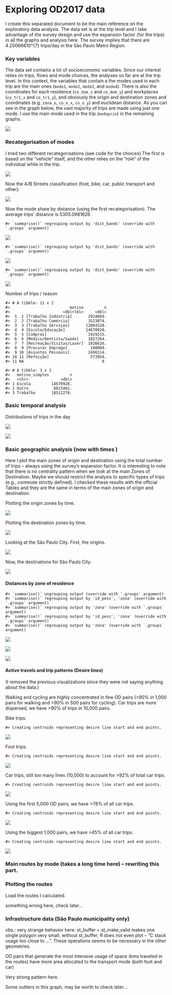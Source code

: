 Exploring OD2017 data
================

I create this separated document to be the main reference on the
exploratory data analysis. The data set is at the trip level and I take
advantage of the survey design and use the expansion factor (for the
trips) in all the graphs and analysis here. The survey implies that
there are 4.20066610^{7} trips/day in the São Paulo Metro Region.

### Key variables

The data set contains a lot of socioeconomic variables. Since our
interest relies on trips, flows and mode choices, the analyses so far
are at the trip level. In this context, the variables that contain a the
modes used in each trip are the main ones (`modo1`, `modo2`, `modo3`,
and `modo4`). There is also the coordinates for each residence
(`co_dom_x` and `co_dom_y`) and workplaces (`co_tr1_x` and `co_tr1_y`),
and obviously the origin and destination zones and coordinates
(e.g. `zona_o`, `co_o_x`, `co_o_y`) and euclidean distance. As you can
see in the graph below, the vast majority of trips are made using just
one mode. I use the main mode used in the trip (`modoprin`) in the
remaining graphs.

![](exploring_files/figure-gfm/unnamed-chunk-2-1.png)<!-- -->

### Recategorisation of modes

I tried two different recategorisations (see code for the choices).The
first is based on the “vehicle” itself, and the other relies on the
“role” of the individual while in the trip.

![](exploring_files/figure-gfm/unnamed-chunk-3-1.png)<!-- -->

Now the A/B Streets classification (foot, bike, car, public transport
and other):

![](exploring_files/figure-gfm/unnamed-chunk-4-1.png)<!-- -->

Now the mode share by distance (using the first recategorisation). The
average trips’ distance is 5305.0981626.

    #> `summarise()` regrouping output by 'dist_bands' (override with `.groups` argument)

![](exploring_files/figure-gfm/unnamed-chunk-5-1.png)<!-- -->

    #> `summarise()` regrouping output by 'dist_bands' (override with `.groups` argument)

![](exploring_files/figure-gfm/unnamed-chunk-6-1.png)<!-- -->

    #> `summarise()` regrouping output by 'dist_bands' (override with `.groups` argument)

![](exploring_files/figure-gfm/unnamed-chunk-7-1.png)<!-- -->

Number of trips / reason

    #> # A tibble: 11 x 2
    #>                          motivo         n
    #>                       <dbl+lbl>     <dbl>
    #>  1  1 [Trabalho Indústria]       2924869.
    #>  2  2 [Trabalho Comércio]        3523074.
    #>  3  3 [Trabalho Serviços]       12064328.
    #>  4  4 [Escola/Educação]         14670928.
    #>  5  5 [Compras]                  1929215.
    #>  6  6 [Médico/Dentista/Saúde]    1827264.
    #>  7  7 [Recreação/Visitas/Lazer]  1816626.
    #>  8  9 [Procurar Emprego]          180089.
    #>  9 10 [Assuntos Pessoais]        2496314.
    #> 10 11 [Refeição]                  573954.
    #> 11 NA                                  0

    #> # A tibble: 3 x 2
    #>   motivo_simples         n
    #>   <chr>              <dbl>
    #> 1 Escola         14670928.
    #> 2 Outro           8823462.
    #> 3 Trabalho       18512270.

### Basic temporal analysis

Distributions of trips in the day

![](exploring_files/figure-gfm/unnamed-chunk-11-1.png)<!-- -->

![](exploring_files/figure-gfm/unnamed-chunk-12-1.png)<!-- -->

### Basic geographic analysis (now with times )

Here I plot the main zones of origin and destination using the total
number of trips – always using the survey’s expansion factor. It is
interesting to note that there is no centrality pattern when we look at
the main Zones of Destination. Maybe we should restrict the analysis to
specific types of trips (e.g., commute strictly defined). I checked
these results with the official Tables and they are the same in terms of
the main zones of origin and destination.

Plotting the origin zones by time.

![](exploring_files/figure-gfm/unnamed-chunk-15-1.png)<!-- -->

Plotting the destination zones by time.

![](exploring_files/figure-gfm/unnamed-chunk-16-1.png)<!-- -->

Looking at the São Paulo City. First, the origins.

![](exploring_files/figure-gfm/unnamed-chunk-17-1.png)<!-- -->

Now, the destinations for São Paulo City.

![](exploring_files/figure-gfm/unnamed-chunk-18-1.png)<!-- -->

#### Distances by zone of residence

    #> `summarise()` ungrouping output (override with `.groups` argument)
    #> `summarise()` regrouping output by 'id_pess', 'zona' (override with `.groups` argument)
    #> `summarise()` regrouping output by 'zona' (override with `.groups` argument)
    #> `summarise()` regrouping output by 'id_pess', 'zona' (override with `.groups` argument)
    #> `summarise()` regrouping output by 'zona' (override with `.groups` argument)

![](exploring_files/figure-gfm/unnamed-chunk-20-1.png)<!-- -->

![](exploring_files/figure-gfm/unnamed-chunk-21-1.png)<!-- -->

![](exploring_files/figure-gfm/unnamed-chunk-22-1.png)<!-- -->

#### Active travels and trip patterns (Desire lines)

(I removed the previous visualizations since they were not saying
anything about the data.)

Walking and cycling are highly concentrated in few OD pairs (\>90% in
1,000 pairs for walking and \>90% in 500 pairs for cycling). Car trips
are more dispersed, we have \>90% of trips in 10,000 pairs.

Bike trips:

    #> Creating centroids representing desire line start and end points.

![](exploring_files/figure-gfm/unnamed-chunk-24-1.png)<!-- -->

Foot trips:

    #> Creating centroids representing desire line start and end points.

![](exploring_files/figure-gfm/unnamed-chunk-25-1.png)<!-- -->

Car trips, still too many lines (10,000) to account for \>92% of total
car trips.

    #> Creating centroids representing desire line start and end points.

![](exploring_files/figure-gfm/unnamed-chunk-26-1.png)<!-- -->

Using the first 5,000 OD pairs, we have \>78% of all car trips.

    #> Creating centroids representing desire line start and end points.

![](exploring_files/figure-gfm/unnamed-chunk-27-1.png)<!-- -->

Using the biggest 1,000 pairs, we have \>45% of all car trips.

    #> Creating centroids representing desire line start and end points.

![](exploring_files/figure-gfm/unnamed-chunk-28-1.png)<!-- -->

### Main routes by mode (takes a long time here) – rewriting this part.

### Plotting the routes

Load the routes I calculated.

something wrong here, check later…

### Infrastructure data (São Paulo municipality only)

obs.: very strange behavior here: st\_buffer + st\_make\_valid makes one
single polygon very small. without st\_buffer, R does not even plot – “C
stack usage too close to …”. These operations seems to be necessary in
the other geometries.

OD pairs that generate the most intensive usage of space (kms traveled
in the routes) have more area allocated to the transport mode (both foot
and car)

Very strong pattern here.

Some outliers in this graph, may be worth to check later…
